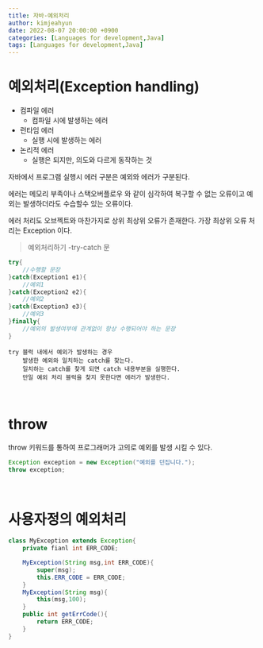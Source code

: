 ```yaml
---
title: 자바-예외처리
author: kimjeahyun
date: 2022-08-07 20:00:00 +0900
categories: [Languages for development,Java]
tags: [Languages for development,Java]
---
```


# 예외처리(Exception handling)

-   컴파일 에러 
    - 컴파일 시에 발생하는 에러
-   런타임 에러
    - 실행 시에 발생하는 에러
-   논리적 에러
    - 실행은 되지만, 의도와 다르게 동작하는 것 

자바에서 프로그램 실행시 에러 구분은 예외와 에러가 구분된다.

에러는 메모리 부족이나 스택오버플로우 와 같이 심각하여 복구할 수 없는 오류이고
예외는 발생하더라도 수습할수 있는 오류이다. 

에러 처리도 오브젝트와 마찬가지로 상위 최상위 오류가 존재한다. 
가장 최상위 오류 처리는 Exception 이다.

> 예외처리하기 -try-catch 문

```java
try{
    //수행할 문장
}catch(Exception1 e1){
    //예외1
}catch(Exception2 e2){
    //예외2
}catch(Exception3 e3){
    //예외3
}finally{
    //예외의 발생여부에 관계없이 항상 수행되어야 하는 문장
}
```

~~~
try 블럭 내에서 예외가 발생하는 경우
    발생한 예외와 일치하는 catch를 찾는다.
    일치하는 catch를 찾게 되면 catch 내용부분을 실행한다.
    만일 예외 처리 블럭을 찾지 못한다면 에러가 발생한다.
~~~

<br>

# throw 

throw 키워드를 통하여 프로그래머가 고의로 예외를 발생 시킬 수 있다.

```java
Exception exception = new Exception("예외를 던집니다.");
throw exception;
```

<br>

# 사용자정의 예외처리

```java
class MyException extends Exception{
    private fianl int ERR_CODE;

    MyException(String msg,int ERR_CODE){
        super(msg);
        this.ERR_CODE = ERR_CODE;
    }
    MyException(String msg){
        this(msg,100);
    }
    public int getErrCode(){
        return ERR_CODE;
    }
}
```